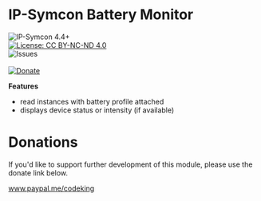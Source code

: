 # IP-Symcon Battery Monitor
![IP-Symcon 4.4+](https://img.shields.io/badge/IP--Symcon-4.4.+-blue.svg)<br />
[![License: CC BY-NC-ND 4.0](https://img.shields.io/badge/License-CC%20BY--NC--ND%204.0-lightgrey.svg)](https://creativecommons.org/licenses/by-nc-nd/4.0/)<br />
![Issues](https://img.shields.io/github/issues/CodeKing/de.codeking.symcon.batterymonitor.svg)<br /><br />
<a href="https://www.paypal.me/codeking" target="_blank">![Donate](https://img.shields.io/badge/Donate-Paypal-009cde.svg)</a>

**Features**
* read instances with battery profile attached
* displays device status or intensity (if available)

# Donations
If you'd like to support further development of this module, please use the donate link below.

<a href="https://www.paypal.me/codeking" target="_blank">www.paypal.me/codeking</a>

